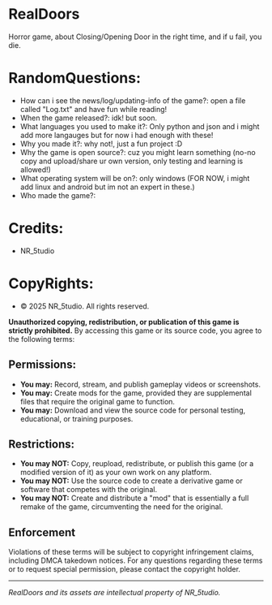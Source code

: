 # RealDoors
Horror game, about Closing/Opening Door in the right time, and if u fail, you die.

# RandomQuestions:
- How can i see the news/log/updating-info of the game?: open a file called "Log.txt" and have fun while reading!
- When the game released?: idk! but soon.
- What languages you used to make it?: Only python and json and i might add more langauges but for now i had enough with these!
- Why you made it?: why not!, just a fun project :D
- Why the game is open source?: cuz you might learn something (no-no copy and upload/share ur own version, only testing and learning is allowed!)
- What operating system will be on?: only windows (FOR NOW, i might add linux and android but im not an expert in these.)
- Who made the game?:
# Credits:
- NR_5tudio

# CopyRights:
- © 2025 NR_5tudio. All rights reserved.





**Unauthorized copying, redistribution, or publication of this game is strictly prohibited.** By accessing this game or its source code, you agree to the following terms:

## Permissions:
- **You may:** Record, stream, and publish gameplay videos or screenshots.
- **You may:** Create mods for the game, provided they are supplemental files that require the original game to function.
- **You may:** Download and view the source code for personal testing, educational, or training purposes.

## Restrictions:
- **You may NOT:** Copy, reupload, redistribute, or publish this game (or a modified version of it) as your own work on any platform.
- **You may NOT:** Use the source code to create a derivative game or software that competes with the original.
- **You may NOT:** Create and distribute a "mod" that is essentially a full remake of the game, circumventing the need for the original.

## Enforcement
Violations of these terms will be subject to copyright infringement claims, including DMCA takedown notices. For any questions regarding these terms or to request special permission, please contact the copyright holder.

---
*RealDoors and its assets are intellectual property of NR_5tudio.*